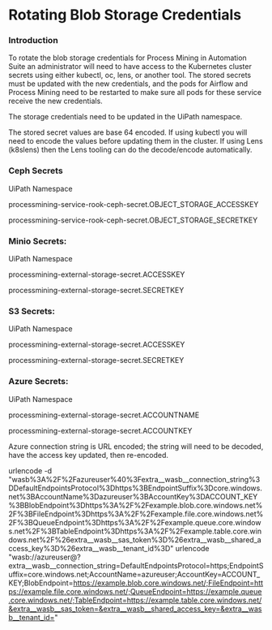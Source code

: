 ﻿# Rotating Blob Storage Credentials


### Introduction

To rotate the blob storage credentials for Process Mining in Automation Suite an administrator will need to have access to the Kubernetes cluster secrets using either kubectl, oc, lens, or another tool. The stored secrets must be updated with the new credentials, and the pods for Airflow and Process Mining need to be restarted to make sure all pods for these service receive the new credentials.

The storage credentials need to be updated in the UiPath namespace.

The stored secret values are base 64 encoded. If using kubectl you will need to encode the values before updating them in the cluster. If using Lens (k8slens) then the Lens tooling can do the decode/encode automatically.


### Ceph Secrets

UiPath Namespace

processmining-service-rook-ceph-secret.OBJECT_STORAGE_ACCESSKEY

processmining-service-rook-ceph-secret.OBJECT_STORAGE_SECRETKEY


### Minio Secrets:

UiPath Namespace

processmining-external-storage-secret.ACCESSKEY

processmining-external-storage-secret.SECRETKEY


### S3 Secrets:

UiPath Namespace

processmining-external-storage-secret.ACCESSKEY

processmining-external-storage-secret.SECRETKEY


### Azure Secrets:

UiPath Namespace

processmining-external-storage-secret.ACCOUNTNAME

processmining-external-storage-secret.ACCOUNTKEY

Azure connection string is URL encoded; the string will need to be decoded, have the access key updated, then re-encoded.

urlencode -d "wasb%3A%2F%2Fazureuser%40%3Fextra__wasb__connection_string%3DDefaultEndpointsProtocol%3Dhttps%3BEndpointSuffix%3Dcore.windows.net%3BAccountName%3Dazureuser%3BAccountKey%3DACCOUNT_KEY%3BBlobEndpoint%3Dhttps%3A%2F%2Fexample.blob.core.windows.net%2F%3BFileEndpoint%3Dhttps%3A%2F%2Fexample.file.core.windows.net%2F%3BQueueEndpoint%3Dhttps%3A%2F%2Fexample.queue.core.windows.net%2F%3BTableEndpoint%3Dhttps%3A%2F%2Fexample.table.core.windows.net%2F%26extra__wasb__sas_token%3D%26extra__wasb__shared_access_key%3D%26extra__wasb__tenant_id%3D"
urlencode "wasb://azureuser@?extra__wasb__connection_string=DefaultEndpointsProtocol=https;EndpointSuffix=core.windows.net;AccountName=azureuser;AccountKey=ACCOUNT_KEY;BlobEndpoint=https://example.blob.core.windows.net/;FileEndpoint=https://example.file.core.windows.net/;QueueEndpoint=https://example.queue.core.windows.net/;TableEndpoint=https://example.table.core.windows.net/&extra__wasb__sas_token=&extra__wasb__shared_access_key=&extra__wasb__tenant_id="

